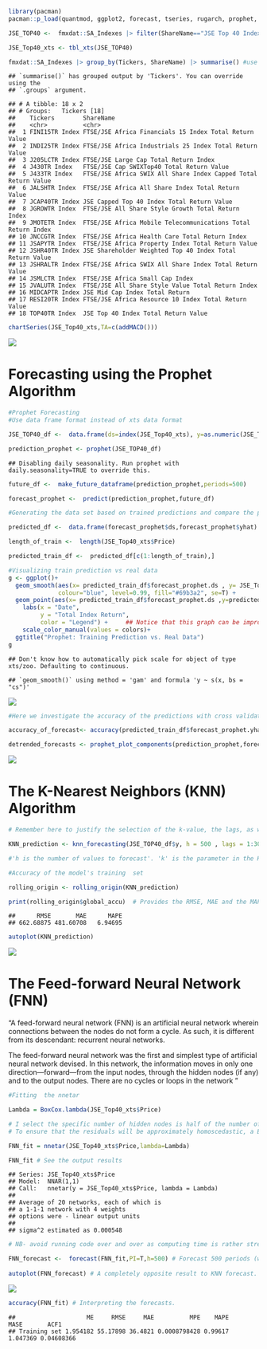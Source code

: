 ``` r
library(pacman)
pacman::p_load(quantmod, ggplot2, forecast, tseries, rugarch, prophet, tsfknn, fmxdat, tidyverse,tbl2xts)
```

``` r
JSE_TOP40 <-  fmxdat::SA_Indexes |> filter(ShareName=="JSE Top 40 Index Total Return Value") #daily (excl weekends) data  2002-06-21 to 2020-07-31. NB, how to handle the empty weekend spots??

JSE_Top40_xts <- tbl_xts(JSE_TOP40)
```

``` r
fmxdat::SA_Indexes |> group_by(Tickers, ShareName) |> summarise() #use to see which indexes to include. Current idea is to compare the  
```

    ## `summarise()` has grouped output by 'Tickers'. You can override using the
    ## `.groups` argument.

    ## # A tibble: 18 x 2
    ## # Groups:   Tickers [18]
    ##    Tickers        ShareName                                                     
    ##    <chr>          <chr>                                                         
    ##  1 FINI15TR Index FTSE/JSE Africa Financials 15 Index Total Return Value        
    ##  2 INDI25TR Index FTSE/JSE Africa Industrials 25 Index Total Return Value       
    ##  3 J205LCTR Index FTSE/JSE Large Cap Total Return Index                         
    ##  4 J430TR Index   FTSE/JSE Cap SWIXTop40 Total Return Value                     
    ##  5 J433TR Index   FTSE/JSE Africa SWIX All Share Index Capped Total Return Value
    ##  6 JALSHTR Index  FTSE/JSE Africa All Share Index Total Return Value            
    ##  7 JCAP40TR Index JSE Capped Top 40 Index Total Return Value                    
    ##  8 JGROWTR Index  FTSE/JSE All Share Style Growth Total Return Index            
    ##  9 JMOTETR Index  FTSE/JSE Africa Mobile Telecommunications Total Return Index  
    ## 10 JNCCGTR Index  FTSE/JSE Africa Health Care Total Return Index                
    ## 11 JSAPYTR Index  FTSE/JSE Africa Property Index Total Return Value             
    ## 12 JSHR40TR Index JSE Shareholder Weighted Top 40 Index Total Return Value      
    ## 13 JSHRALTR Index FTSE/JSE Africa SWIX All Share Index Total Return Value       
    ## 14 JSMLCTR Index  FTSE/JSE Africa Small Cap Index                               
    ## 15 JVALUTR Index  FTSE/JSE All Share Style Value Total Return Index             
    ## 16 MIDCAPTR Index JSE Mid Cap Index Total Return                                
    ## 17 RESI20TR Index FTSE/JSE Africa Resource 10 Index Total Return Value          
    ## 18 TOP40TR Index  JSE Top 40 Index Total Return Value

``` r
chartSeries(JSE_Top40_xts,TA=c(addMACD()))
```

![](README_files/figure-markdown_github/Visualise%20the%20Series-1.png)

# Forecasting using the Prophet Algorithm

``` r
#Prophet Forecasting
#Use data frame format instead of xts data format

JSE_TOP40_df <-  data.frame(ds=index(JSE_Top40_xts), y=as.numeric(JSE_Top40_xts$Price))

prediction_prophet <- prophet(JSE_TOP40_df)
```

    ## Disabling daily seasonality. Run prophet with daily.seasonality=TRUE to override this.

``` r
future_df <-  make_future_dataframe(prediction_prophet,periods=500)

forecast_prophet <-  predict(prediction_prophet,future_df)
```

``` r
#Generating the data set based on trained predictions and compare the prophet predictions to the actual observations

predicted_df <-  data.frame(forecast_prophet$ds,forecast_prophet$yhat)

length_of_train <-  length(JSE_Top40_xts$Price)

predicted_train_df <-  predicted_df[c(1:length_of_train),]
```

``` r
#Visualizing train prediction vs real data
g <- ggplot()+
  geom_smooth(aes(x= predicted_train_df$forecast_prophet.ds , y= JSE_Top40_xts$Price),
              colour="blue", level=0.99, fill="#69b3a2", se=T) +
  geom_point(aes(x= predicted_train_df$forecast_prophet.ds ,y=predicted_train_df$forecast_prophet.yhat), size = 0.3, colour="black")+
    labs(x = "Date",
         y = "Total Index Return",
         color = "Legend") +     ## Notice that this graph can be improved apon severely by including legends
    scale_color_manual(values = colors)+
  ggtitle("Prophet: Training Prediction vs. Real Data")
g
```

    ## Don't know how to automatically pick scale for object of type xts/zoo. Defaulting to continuous.

    ## `geom_smooth()` using method = 'gam' and formula 'y ~ s(x, bs = "cs")'

![](README_files/figure-markdown_github/Visualise%20Train%20Prediction%20vs%20Observed%20Data-1.png)

``` r
#Here we investigate the accuracy of the predictions with cross validation

accuracy_of_forecast<- accuracy(predicted_train_df$forecast_prophet.yhat,JSE_TOP40_df$y)

detrended_forecasts <- prophet_plot_components(prediction_prophet,forecast_prophet) #To have a clearer understanding of the data generating process, I plot the forecasted prophet components divided by a trend component, weekly seasonality and yearly seasonality.
```

![](README_files/figure-markdown_github/Cross%20Validation-1.png)

# The K-Nearest Neighbors (KNN) Algorithm

``` r
# Remember here to justify the selection of the k-value, the lags, as well as the msas. # Do so by comparing the RMSE, MAE, and the MAPE values for different specifications. 

KNN_prediction <- knn_forecasting(JSE_TOP40_df$y, h = 500 , lags = 1:30, k = 30, msas = "MIMO" ) 

#'h is the number of values to forecast'. 'k' is the parameter in the KNN regression. 'lags' is the order of lags used in the AR process. 'msas' is a string indicating the Multiple-Step Ahead Strategy used when more than one value is predicted. It can be "recursive" or "MIMO" (the default). 

#Accuracy of the model's training  set 

rolling_origin <- rolling_origin(KNN_prediction)

print(rolling_origin$global_accu)  # Provides the RMSE, MAE and the MAPE
```

    ##      RMSE       MAE      MAPE 
    ## 662.68875 481.60708   6.94695

``` r
autoplot(KNN_prediction)
```

![](README_files/figure-markdown_github/KNN%20Prediction-1.png)

# The Feed-forward Neural Network (FNN)

“A feed-forward neural network (FNN) is an artificial neural network
wherein connections between the nodes do not form a cycle. As such, it
is different from its descendant: recurrent neural networks.

The feed-forward neural network was the first and simplest type of
artificial neural network devised. In this network, the information
moves in only one direction—forward—from the input nodes, through the
hidden nodes (if any) and to the output nodes. There are no cycles or
loops in the network ”

``` r
#Fitting  the nnetar

Lambda = BoxCox.lambda(JSE_Top40_xts$Price) 

# I select the specific number of hidden nodes is half of the number of input nodes (including external regressors, if given) plus 1.
# To ensure that the residuals will be approximately homoscedastic, a Box Cox lambda is approach is applied. I forecast the next 500 values with the neural net fitted. I then proceed to apply the nnetar function with the lambda assigned as parameters.

FNN_fit = nnetar(JSE_Top40_xts$Price,lambda=Lambda)

FNN_fit # See the output results 
```

    ## Series: JSE_Top40_xts$Price 
    ## Model:  NNAR(1,1) 
    ## Call:   nnetar(y = JSE_Top40_xts$Price, lambda = Lambda)
    ## 
    ## Average of 20 networks, each of which is
    ## a 1-1-1 network with 4 weights
    ## options were - linear output units 
    ## 
    ## sigma^2 estimated as 0.000548

``` r
# NB- avoid running code over and over as computing time is rather strenuous. 

FNN_forecast <-  forecast(FNN_fit,PI=T,h=500) # Forecast 500 periods (week days) ahead as in previous predictions.
  
autoplot(FNN_forecast) # A completely opposite result to KNN forecast. 
```

![](README_files/figure-markdown_github/Visualise%20FNN%20Forecast-1.png)

``` r
accuracy(FNN_fit) # Interpreting the forecasts. 
```

    ##                    ME     RMSE     MAE          MPE    MAPE     MASE       ACF1
    ## Training set 1.954182 55.17898 36.4821 0.0008798428 0.99617 1.047369 0.04608366
